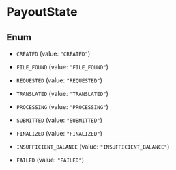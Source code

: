 

# PayoutState

## Enum


* `CREATED` (value: `"CREATED"`)

* `FILE_FOUND` (value: `"FILE_FOUND"`)

* `REQUESTED` (value: `"REQUESTED"`)

* `TRANSLATED` (value: `"TRANSLATED"`)

* `PROCESSING` (value: `"PROCESSING"`)

* `SUBMITTED` (value: `"SUBMITTED"`)

* `FINALIZED` (value: `"FINALIZED"`)

* `INSUFFICIENT_BALANCE` (value: `"INSUFFICIENT_BALANCE"`)

* `FAILED` (value: `"FAILED"`)



